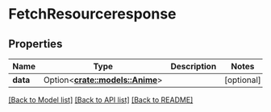 # FetchResourceresponse

## Properties

Name | Type | Description | Notes
------------ | ------------- | ------------- | -------------
**data** | Option<[**crate::models::Anime**](anime.md)> |  | [optional]

[[Back to Model list]](../README.md#documentation-for-models) [[Back to API list]](../README.md#documentation-for-api-endpoints) [[Back to README]](../README.md)


